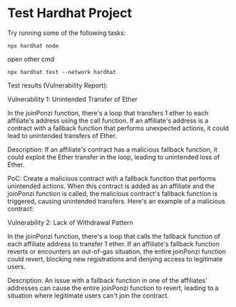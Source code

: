 # Test Hardhat Project

Try running some of the following tasks:

```shell
npx hardhat node
```
open other cmd 

```shell
npx hardhat test --network hardhat
```

Test results (Vulnerability Report):

Vulnerability 1: Unintended Transfer of Ether

In the joinPonzi function, there's a loop that transfers 1 ether to each affiliate's address using the call function. If an affiliate's address is a contract with a fallback function that performs unexpected actions, it could lead to unintended transfers of Ether.

Description: If an affiliate's contract has a malicious fallback function, it could exploit the Ether transfer in the loop, leading to unintended loss of Ether.

PoC: Create a malicious contract with a fallback function that performs unintended actions. When this contract is added as an affiliate and the joinPonzi function is called, the malicious contract's fallback function is triggered, causing unintended transfers. Here's an example of a malicious contract:


Vulnerability 2: Lack of Withdrawal Pattern

In the joinPonzi function, there's a loop that calls the fallback function of each affiliate address to transfer 1 ether. If an affiliate's fallback function reverts or encounters an out-of-gas situation, the entire joinPonzi function could revert, blocking new registrations and denying access to legitimate users.

Description: An issue with a fallback function in one of the affiliates' addresses can cause the entire joinPonzi function to revert, leading to a situation where legitimate users can't join the contract.
